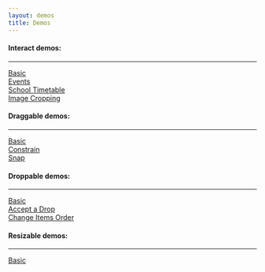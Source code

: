 ```yaml
---
layout: demos
title: Demos
---
```


<div class="row demo-list">
	<h4>Interact demos:</h4>
	<hr/>
	<div class="item-list">
		<div class="col-md-3 col-sm-4 col-xs-6"><a class="item" href="interact-basic.html">Basic</a></div>
		<div class="col-md-3 col-sm-4 col-xs-6"><a class="item" href="interact-events.html">Events</a></div>
		<div class="col-md-3 col-sm-4 col-xs-6"><a class="item" href="interact-school-timetable.html">School Timetable</a></div>
		<div class="col-md-3 col-sm-4 col-xs-6"><a class="item" href="interact-image-cropping.html">Image Cropping</a></div>
	</div>
</div>

<div class="row demo-list">
	<h4>Draggable demos:</h4>
	<hr/>
	<div class="item-list">
		<div class="col-md-3 col-sm-4 col-xs-6"><a class="item" href="draggable-basic.html">Basic</a></div>
		<div class="col-md-3 col-sm-4 col-xs-6"><a class="item" href="draggable-constrain.html">Constrain</a></div>
		<div class="col-md-3 col-sm-4 col-xs-6"><a class="item" href="draggable-snap.html">Snap</a></div>
	</div>
</div>

<div class="row demo-list">
	<h4>Droppable demos:</h4>
	<hr/>
	<div class="item-list">
		<div class="col-md-3 col-sm-4 col-xs-6"><a class="item" href="droppable-basic.html">Basic</a></div>
		<div class="col-md-3 col-sm-4 col-xs-6"><a class="item" href="droppable-accept-a-drop.html">Accept a Drop</a></div>
		<div class="col-md-3 col-sm-4 col-xs-6"><a class="item" href="droppable-change-items-order.html">Change Items Order</a></div>
	</div>
</div>

<div class="row demo-list">
	<h4>Resizable demos:</h4>
	<hr/>
	<div class="item-list">
		<div class="col-md-3 col-sm-4 col-xs-6"><a class="item" href="resizable-basic.html">Basic</a></div>
	</div>
</div>

